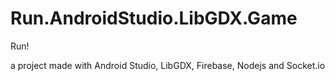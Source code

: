 # Run.AndroidStudio.LibGDX.Game
Run!

a project made with Android Studio, LibGDX, Firebase, Nodejs and Socket.io
